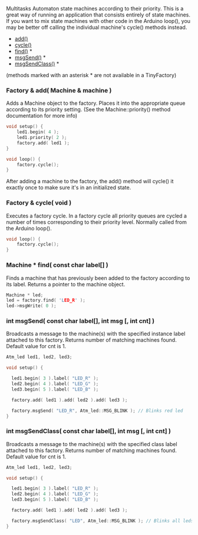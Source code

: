 Multitasks Automaton state machines according to their priority. This is a great way of running an application that consists entirely of state machines. If you want to mix state machines with other code in the Arduino loop(), you may be better off calling the individual machine's cycle() methods instead.  

* [add()](#factory--add-machine--machine-)
* [cycle()](#factory--cycle-void-)
* [find()](#machine--find-const-char-label-) *
* [msgSend()](#int-msgsend-const-char-label-int-msg--int-cnt-) *
* [msgSendClass()](#int-msgsendclass-const-char-label-int-msg--int-cnt-) *

(methods marked with an asterisk * are not available in a TinyFactory)

### Factory & add( Machine & machine ) ###

Adds a Machine object to the factory. Places it into the appropriate queue according to its priority setting. (See the Machine::priority() method documentation for more info)

```c++
void setup() {
	led1.begin( 4 );
	led1.priority( 2 );
	factory.add( led1 );
}

void loop() {
	factory.cycle();
}
```	
After adding a machine to the factory, the add() method will cycle() it exactly once to make sure it's in an initialized state.

### Factory & cycle( void ) ###

Executes a factory cycle. In a factory cycle all priority queues are cycled a number of times corresponding to their priority level. Normally called from the Arduino loop().

```c++
void loop() {
	factory.cycle();
}
```

### Machine * find( const char label[] ) ###

Finds a machine that has previously been added to the factory according to its label. Returns a pointer to the machine object.

```c++
Machine * led;
led = factory.find( 'LED_R' );
led->msgWrite( 0 );
```

### int msgSend( const char label[], int msg [, int cnt] ) ###

Broadcasts a message to the machine(s) with the specified instance label attached to this factory. Returns number of matching machines found. Default value for cnt is 1.

```c++
Atm_led led1, led2, led3;

void setup() {

  led1.begin( 3 ).label( "LED_R" );
  led2.begin( 4 ).label( "LED_G" );
  led3.begin( 5 ).label( "LED_B" );

  factory.add( led1 ).add( led2 ).add( led3 );

  factory.msgSend( "LED_R", Atm_led::MSG_BLINK ); // Blinks red led
}
```


### int msgSendClass( const char label[], int msg [, int cnt] ) ###

Broadcasts a message to the machine(s) with the specified class label attached to this factory. Returns number of matching machines found. Default value for cnt is 1.

```c++
Atm_led led1, led2, led3;

void setup() {

  led1.begin( 3 ).label( "LED_R" );
  led2.begin( 4 ).label( "LED_G" );
  led3.begin( 5 ).label( "LED_B" );

  factory.add( led1 ).add( led2 ).add( led3 );

  factory.msgSendClass( "LED", Atm_led::MSG_BLINK ); // Blinks all leds
}
```
